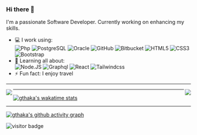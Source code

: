 ### Hi there 👋 

I'm a passionate Software Developer. Currently working on enhancing my skills.

- 💻 I work using:  
  ![Php](https://img.shields.io/badge/-php-394989?style=plastic&logo=php)
  ![PostgreSQL](https://img.shields.io/badge/-PostgreSQL-336791?style=plastic&logo=postgresql)
  ![Oracle](https://img.shields.io/badge/Oracle-red?style=plastic&logo=oracle)
  ![GitHub](https://img.shields.io/badge/-GitHub-181717?style=plastic&logo=github)
  ![Bitbucket](https://img.shields.io/badge/-Bitbucket-0052CC?style=plastic&logo=bitbucket)
  ![HTML5](https://img.shields.io/badge/-HTML5-E34F26?style=plastic&logo=html5&logoColor=white)
  ![CSS3](https://img.shields.io/badge/-CSS3-1572B6?style=plastic&logo=css3)
  ![Bootstrap](https://img.shields.io/badge/-Bootstrap-563D7C?style=plastic&logo=bootstrap)
- 🌱 Learning all about:  
  ![Node.JS](https://img.shields.io/badge/-Node.JS-black?style=plastic&logo=Node.js) 
  ![Graphql](https://img.shields.io/badge/-Graphql-E10098?style=plastic&logo=Graphql)
  ![React](https://img.shields.io/badge/-React-3b2e5a?style=plastic&logo=react) 
  ![Tailwindcss](https://img.shields.io/badge/-Tailwindcss-white?style=plastic&logo=tailwindcss)
- ⚡️ Fun fact: I enjoy travel

---

<img align='left' src="https://github-readme-stats.vercel.app/api?username=gthaka&count_private=true&theme=github_dark"/>

<img align='right' src="https://github-readme-stats.vercel.app/api/top-langs?username=gthaka&show_icons=true&locale=en&count_private=true&theme=github_dark"/>

---

[![gthaka's wakatime stats](https://github-readme-stats.vercel.app/api/wakatime?username=gthaka&theme=github_dark)](https://github.com/anuraghazra/github-readme-stats)


----

[![gthaka's github activity graph](https://activity-graph.herokuapp.com/graph?username=gthaka&theme=react-dark&count_private=true)](https://github.com/gthaka)

<img src="https://visitor-badge.laobi.icu/badge?page_id=gthaka.gthaka" alt="visitor badge"/>
